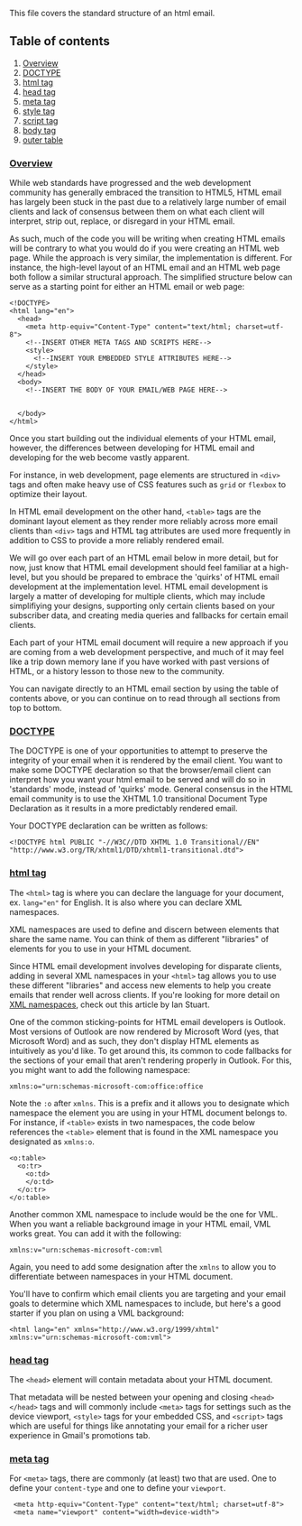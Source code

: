 This file covers the standard structure of an html email.

## Table of contents

1. [Overview](#overview)
2. [DOCTYPE](#doctype)
2. [html tag](#html)
3. [head tag](#head)
3. [meta tag](#meta)
4. [style tag](#style)
4. [script tag](#script)
5. [body tag](#body)
6. [outer table](#outertable)

### [Overview](#overview)

While web standards have progressed and the web development community has generally embraced the transition to HTML5, HTML email has largely been stuck in the past due to a relatively large number of email clients and lack of consensus between them on what each client will interpret, strip out, replace, or disregard in your HTML email. 

As such, much of the code you will be writing when creating HTML emails will be contrary to what you would do if you were creating an HTML web page. While the approach is very similar, the implementation is different. For instance, the high-level layout of an HTML email and an HTML web page both follow a similar structural approach. The simplified structure below can serve as a starting point for either an HTML email or web page:

    <!DOCTYPE>
    <html lang="en">
      <head>
        <meta http-equiv="Content-Type" content="text/html; charset=utf-8">
        <!--INSERT OTHER META TAGS AND SCRIPTS HERE-->
        <style>
          <!--INSERT YOUR EMBEDDED STYLE ATTRIBUTES HERE-->
        </style>
      </head>
      <body>
        <!--INSERT THE BODY OF YOUR EMAIL/WEB PAGE HERE-->
      
      
      </body>
    </html>

Once you start building out the individual elements of your HTML email, however, the differences between developing for HTML email and developing for the web become vastly apparent. 

For instance, in web development, page elements are structured in `<div>` tags and often make heavy use of CSS features such as `grid` or `flexbox` to optimize their layout. 

In HTML email development on the other hand, `<table>` tags are the dominant layout element as they render more reliably across more email clients than `<div>` tags and HTML tag attributes are used more frequently in addition to CSS to provide a more reliably rendered email.
    
We will go over each part of an HTML email below in more detail, but for now, just know that HTML email development should feel familiar at a high-level, but you should be prepared to embrace the 'quirks' of HTML email development at the implementation level. HTML email development is largely a matter of developing for multiple clients, which may include simplifiying your designs, supporting only certain clients based on your subscriber data, and creating media queries and fallbacks for certain email clients.

Each part of your HTML email document will require a new approach if you are coming from a web development perspective, and much of it may feel like a trip down memory lane if you have worked with past versions of HTML, or a history lesson to those new to the community.

You can navigate directly to an HTML email section by using the table of contents above, or you can continue on to read through all sections from top to bottom. 

### [DOCTYPE](#doctype)

The DOCTYPE is one of your opportunities to attempt to preserve the integrity of your email when it is rendered by the email client. You want to make some DOCTYPE declaration so that the browser/email client can interpret how you want your html email to be served and will do so in 'standards' mode, instead of 'quirks' mode. General consensus in the HTML email community is to use the XHTML 1.0 transitional Document Type Declaration as it results in a more predictably rendered email. 

Your DOCTYPE declaration can be written as follows: 

`<!DOCTYPE html PUBLIC "-//W3C//DTD XHTML 1.0 Transitional//EN" "http://www.w3.org/TR/xhtml1/DTD/xhtml1-transitional.dtd">`

### [html tag](#html)

The `<html>` tag is where you can declare the language for your document, ex. `lang="en"` for English. It is also where you can declare XML namespaces.

XML namespaces are used to define and discern between elements that share the same name. You can think of them as different "libraries" of elements for you to use in your HTML document. 

Since HTML email development involves developing for disparate clients, adding in several XML namespaces in your `<html>` tag allows you to use these different "libraries" and access new elements to help you create emails that render well across clients. If you're looking for more detail on [XML namespaces](https://www.sitepoint.com/xml-namespaces-explained/), check out this article by Ian Stuart. 

One of the common sticking-points for HTML email developers is Outlook. Most versions of Outlook are now rendered by Microsoft Word (yes, that Microsoft Word) and as such, they don't display HTML elements as intuitively as you'd like. To get around this, its common to code fallbacks for the sections of your email that aren't rendering properly in Outlook. For this, you might want to add the following namespace: 

    xmlns:o="urn:schemas-microsoft-com:office:office

Note the `:o` after `xmlns`. This is a prefix and it allows you to designate which namespace the element you are using in your HTML document belongs to. For instance, if `<table>` exists in two namespaces, the code below references the `<table>` element that is found in the XML namespace you designated as `xmlns:o`.

    <o:table>
      <o:tr>
        <o:td>
        </o:td>
      </o:tr>
    </o:table>

Another common XML namespace to include would be the one for VML. When you want a reliable background image in your HTML email, VML works great. You can add it with the following: 

    xmlns:v="urn:schemas-microsoft-com:vml

Again, you need to add some designation after the  `xmlns` to allow you to differentiate between namespaces in your HTML document.

You'll have to confirm which email clients you are targeting and your email goals to determine which XML namespaces to include, but here's a good starter if you plan on using a VML background: 

    <html lang="en" xmlns="http://www.w3.org/1999/xhtml" xmlns:v="urn:schemas-microsoft-com:vml">
 
### [head tag](#head)

The `<head>` element will contain metadata about your HTML document. 

That metadata will be nested between your opening and closing `<head></head>` tags and will commonly include `<meta>` tags for settings such as the device viewport, `<style>` tags for your embedded CSS, and `<script>` tags which are useful for things like annotating your email for a richer user experience in Gmail's promotions tab.

### [meta tag](#meta)

For `<meta>` tags, there are commonly (at least) two that are used. One to define your `content-type` and one to define your `viewport`.

     <meta http-equiv="Content-Type" content="text/html; charset=utf-8">
     <meta name="viewport" content="width=device-width">

